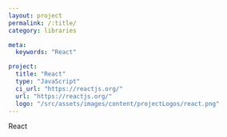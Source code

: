 ```yaml
---
layout: project
permalink: /:title/
category: libraries

meta:
  keywords: "React"

project:
  title: "React"
  type: "JavaScript"
  ci_url: "https://reactjs.org/"
  url: "https://reactjs.org/"
  logo: "/src/assets/images/content/projectLogos/react.png"
---
```


<p>React</p>
